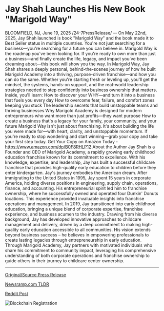# Jay Shah Launches His New Book "Marigold Way"

BLOOMFIELD, NJ, June 19, 2025 /24-7PressRelease/ -- On May 22nd, 2025, Jay Shah launched is book "Marigold Way" and the book made it to Best Seller status in multiple countries.  You're not just searching for a business—you're searching for a future you can believe in. Marigold Way is the roadmap you've been looking for.  If you're ready to own more than just a business—and finally create the life, legacy, and impact you've been dreaming about—this book will show you the way.  In Marigold Way, Jay Shah shares a deeply personal, behind-the-scenes journey of how he built Marigold Academy into a thriving, purpose-driven franchise—and how you can do the same. Whether you're starting fresh or leveling up, you'll get the mindset, the systems, hands-on support, and the real-world leadership strategies needed to step confidently into business ownership that matters. Inside, you'll learn:  How to discover your WHY—and turn it into a business that fuels you every day How to overcome fear, failure, and comfort zones keeping you stuck The leadership secrets that build unstoppable teams and thriving businesses Why Marigold Academy is designed for modern entrepreneurs who want more than just profits—they want purpose How to create a business that's a legacy for your family, your community, and your future  Marigold Way isn't just about franchising. It's about building the life you were made for—with heart, clarity, and unstoppable momentum.  If you're ready to stop wondering and start winning—grab your copy and take your first step today.  Get Your Copy on Amazon Today - https://www.amazon.com/dp/B0F8RHLP12  About the Author  Jay Shah is a Founder and CEO of Marigold Academy, a rapidly growing early childhood education franchise known for its commitment to excellence. With his knowledge, expertise, and leadership, Jay has built a successful childcare franchise that provides high-quality early education to children before they enter kindergarten.  Jay's journey embodies the American dream. After immigrating to the United States in 1995, Jay spent 15 years in corporate America, holding diverse positions in engineering, supply chain, operations, finance, and accounting. His entrepreneurial spirit led him to franchise ownership, where he successfully owned and operated four Dunkin' Donuts locations. This experience provided invaluable insights into franchise operations and management. In 2019, Jay transitioned into early childhood education, bringing a unique blend of corporate expertise, franchise experience, and business acumen to the industry.  Drawing from his diverse background, Jay has developed innovative approaches to childcare management and delivery, driven by a deep commitment to making high-quality early education accessible to all communities. His vision extends beyond business success – he believes in empowering professionals to create lasting legacies through entrepreneurship in early education. Through Marigold Academy, Jay partners with motivated individuals who share his commitment to community impact, leveraging his comprehensive understanding of both corporate operations and franchise ownership to guide others in their journey to childcare center ownership. 

---

[Original/Source Press Release](https://www.24-7pressrelease.com/press-release/523991/jay-shah-launches-his-new-book-marigold-way)
                    

[Newsramp.com TLDR](https://newsramp.com/curated-news/jay-shah-s-marigold-way-hits-best-seller-lists-worldwide/71df50eeccaf9214d12ec06e8c94eba5) 

 



[Reddit Post](https://www.reddit.com/r/BookNews/comments/1lf4li4/jay_shahs_marigold_way_hits_best_seller_lists/) 



![Blockchain Registration](https://cdn.newsramp.app/24-7PressRelease/qrcode/256/19/navyJIuu.webp)
